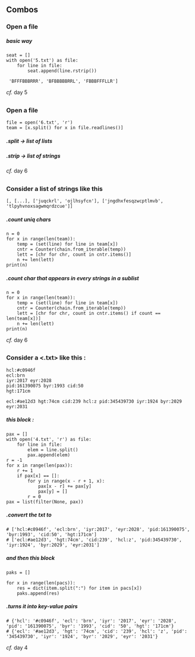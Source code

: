 ## Combos

### Open a file

##### basic way
    seat = []
    with open('5.txt') as file:
        for line in file:
            seat.append(line.rstrip())
` 'BFFFBBBRRR', 'BFBBBBBRRL', 'FBBBFFFLLR']`

*cf.* day 5
##
### Open a file

    file = open('6.txt', 'r')
    team = [x.split() for x in file.readlines()]

##### .split -> *list of lists*
##### .strip -> *list of strings*
*cf.* day 6
##
### Consider a list of strings like this

`[, [...], ['juqckrl', 'ojlhsyfcn'], ['jngdhxfesqzwcptlmvb', 'tlpyhvnoxsagwmqrdzcue']]`

##### .count uniq chars

    n = 0
    for x in range(len(team)):
        temp = (set(line) for line in team[x])
        cntr = Counter(chain.from_iterable(temp))
        lett = [chr for chr, count in cntr.items()]
        n += len(lett)
    print(n)

##### .count char that appears in every strings in a sublist 

    n = 0
    for x in range(len(team)):
        temp = (set(line) for line in team[x])
        cntr = Counter(chain.from_iterable(temp))
        lett = [chr for chr, count in cntr.items() if count == len(team[x])]
        n += len(lett)
    print(n)
*cf.* day 6
##
### Consider a <.txt> like this : 

    hcl:#c0946f
    ecl:brn
    iyr:2017 eyr:2028
    pid:161390075 byr:1993 cid:50
    hgt:171cm

    ecl:#ae12d3 hgt:74cm cid:239 hcl:z pid:345439730 iyr:1924 byr:2029 eyr:2031

##### this block :

    pax = []
    with open('4.txt', 'r') as file:
        for line in file:
            elem = line.split()
            pax.append(elem)
    r = -1
    for x in range(len(pax)):
        r += 1
        if pax[x] == []:
            for y in range(x - r + 1, x):
                pax[x - r] += pax[y]
                pax[y] = []
            r = 0
    pax = list(filter(None, pax))

##### .convert the txt to 

    # ['hcl:#c0946f', 'ecl:brn', 'iyr:2017', 'eyr:2028', 'pid:161390075', 'byr:1993', 'cid:50', 'hgt:171cm']
    # ['ecl:#ae12d3', 'hgt:74cm', 'cid:239', 'hcl:z', 'pid:345439730', 'iyr:1924', 'byr:2029', 'eyr:2031']

##### and then this block

    paks = []

    for x in range(len(pacs)):
        res = dict(item.split(":") for item in pacs[x])
        paks.append(res)

##### .turns it into key-value pairs

    # {'hcl': '#c0946f', 'ecl': 'brn', 'iyr': '2017', 'eyr': '2028', 'pid': '161390075', 'byr': '1993', 'cid': '50', 'hgt': '171cm'}
    # {'ecl': '#ae12d3', 'hgt': '74cm', 'cid': '239', 'hcl': 'z', 'pid': '345439730', 'iyr': '1924', 'byr': '2029', 'eyr': '2031'}
*cf.* day 4
